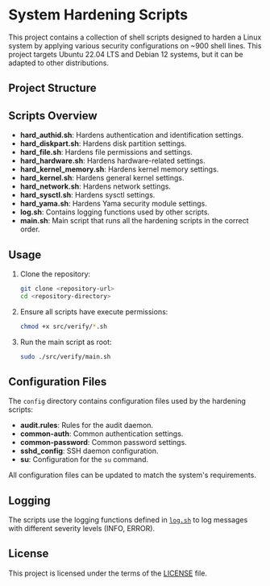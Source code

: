 # System Hardening Scripts

This project contains a collection of shell scripts designed to harden a Linux system by applying various security configurations on ~900 shell lines.
This project targets Ubuntu 22.04 LTS and Debian 12 systems, but it can be adapted to other distributions.

## Project Structure

## Scripts Overview

- **hard_authid.sh**: Hardens authentication and identification settings.
- **hard_diskpart.sh**: Hardens disk partition settings.
- **hard_file.sh**: Hardens file permissions and settings.
- **hard_hardware.sh**: Hardens hardware-related settings.
- **hard_kernel_memory.sh**: Hardens kernel memory settings.
- **hard_kernel.sh**: Hardens general kernel settings.
- **hard_network.sh**: Hardens network settings.
- **hard_sysctl.sh**: Hardens sysctl settings.
- **hard_yama.sh**: Hardens Yama security module settings.
- **log.sh**: Contains logging functions used by other scripts.
- **main.sh**: Main script that runs all the hardening scripts in the correct order.

## Usage

1. Clone the repository:
    ```sh
    git clone <repository-url>
    cd <repository-directory>
    ```

2. Ensure all scripts have execute permissions:
    ```sh
    chmod +x src/verify/*.sh
    ```

3. Run the main script as root:
    ```sh
    sudo ./src/verify/main.sh
    ```

## Configuration Files

The `config` directory contains configuration files used by the hardening scripts:
- **audit.rules**: Rules for the audit daemon.
- **common-auth**: Common authentication settings.
- **common-password**: Common password settings.
- **sshd_config**: SSH daemon configuration.
- **su**: Configuration for the `su` command.

All configuration files can be updated to match the system's requirements.

## Logging

The scripts use the logging functions defined in [`log.sh`](src/verify/log.sh) to log messages with different severity levels (INFO, ERROR).

## License

This project is licensed under the terms of the [LICENSE](LICENSE) file.

